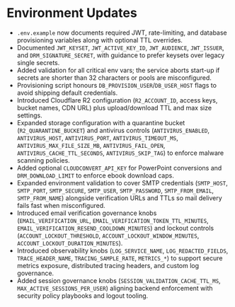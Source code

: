 # Environment Updates

- `.env.example` now documents required JWT, rate-limiting, and database provisioning variables along with optional TTL overrides.
- Documented `JWT_KEYSET`, `JWT_ACTIVE_KEY_ID`, `JWT_AUDIENCE`, `JWT_ISSUER`, and `DRM_SIGNATURE_SECRET`, with guidance to prefer keysets over legacy single secrets.
- Added validation for all critical env vars; the service aborts start-up if secrets are shorter than 32 characters or pools are misconfigured.
- Provisioning script honours `DB_PROVISION_USER`/`DB_USER_HOST` flags to avoid shipping default credentials.
- Introduced Cloudflare R2 configuration (`R2_ACCOUNT_ID`, access keys, bucket names, CDN URL) plus upload/download TTL and max size settings.
- Expanded storage configuration with a quarantine bucket (`R2_QUARANTINE_BUCKET`) and antivirus controls (`ANTIVIRUS_ENABLED`, `ANTIVIRUS_HOST`, `ANTIVIRUS_PORT`, `ANTIVIRUS_TIMEOUT_MS`, `ANTIVIRUS_MAX_FILE_SIZE_MB`, `ANTIVIRUS_FAIL_OPEN`, `ANTIVIRUS_CACHE_TTL_SECONDS`, `ANTIVIRUS_SKIP_TAG`) to enforce malware scanning policies.
- Added optional `CLOUDCONVERT_API_KEY` for PowerPoint conversions and `DRM_DOWNLOAD_LIMIT` to enforce ebook download caps.
- Expanded environment validation to cover SMTP credentials (`SMTP_HOST`, `SMTP_PORT`, `SMTP_SECURE`, `SMTP_USER`, `SMTP_PASSWORD`, `SMTP_FROM_EMAIL`, `SMTP_FROM_NAME`) alongside verification URLs and TTLs so mail delivery fails fast when misconfigured.
- Introduced email verification governance knobs (`EMAIL_VERIFICATION_URL`, `EMAIL_VERIFICATION_TOKEN_TTL_MINUTES`, `EMAIL_VERIFICATION_RESEND_COOLDOWN_MINUTES`) and lockout controls (`ACCOUNT_LOCKOUT_THRESHOLD`, `ACCOUNT_LOCKOUT_WINDOW_MINUTES`, `ACCOUNT_LOCKOUT_DURATION_MINUTES`).
- Introduced observability knobs (`LOG_SERVICE_NAME`, `LOG_REDACTED_FIELDS`, `TRACE_HEADER_NAME`, `TRACING_SAMPLE_RATE`, `METRICS_*`) to support secure metrics exposure, distributed tracing headers, and custom log governance.
- Added session governance knobs (`SESSION_VALIDATION_CACHE_TTL_MS`, `MAX_ACTIVE_SESSIONS_PER_USER`) aligning backend enforcement with security policy playbooks and logout tooling.
